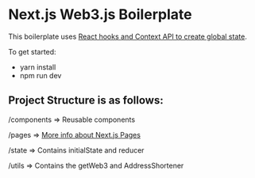 # Next.js Web3.js Boilerplate

This boilerplate uses [React hooks and Context API to create global state](https://medium.com/simply/state-management-with-react-hooks-and-context-api-at-10-lines-of-code-baf6be8302c). 

To get started:
  - yarn install
  - npm run dev

## Project Structure is as follows:

/components  => Reusable components

/pages  => [More info about Next.js Pages](https://nextjs.org/docs/basic-features/pages)
 
/state  => Contains initialState and reducer

/utils  => Contains the getWeb3 and AddressShortener
